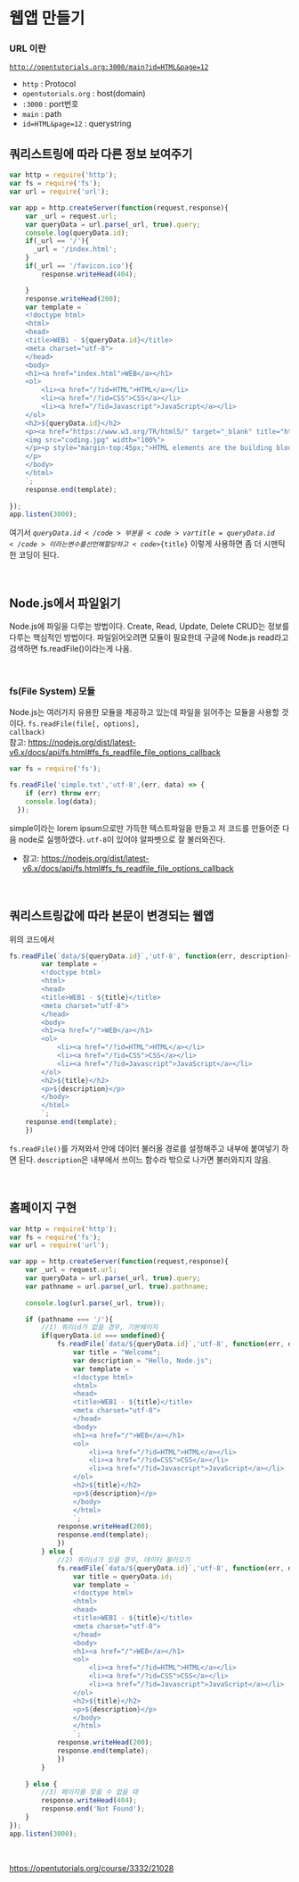 # 웹앱 만들기

### URL 이란
<code>http://opentutorials.org:3000/main?id=HTML&page=12</code>
* <code>http</code> : Protocol
* <code>opentutorials.org</code> : host(domain)
* <code>:3000</code> : port번호
* <code>main</code> : path
* <code>id=HTML&page=12</code> : querystring


## 쿼리스트링에 따라 다른 정보 보여주기
```javascript
var http = require('http');
var fs = require('fs');
var url = require('url');

var app = http.createServer(function(request,response){
    var _url = request.url;
    var queryData = url.parse(_url, true).query;
    console.log(queryData.id);
    if(_url == '/'){
      _url = '/index.html';
    }
    if(_url == '/favicon.ico'){
        response.writeHead(404);

    }
    response.writeHead(200);
    var template = `
    <!doctype html>
    <html>
    <head>
    <title>WEB1 - ${queryData.id}</title>
    <meta charset="utf-8">
    </head>
    <body>
    <h1><a href="index.html">WEB</a></h1>
    <ol>
        <li><a href="/?id=HTML">HTML</a></li>
        <li><a href="/?id=CSS">CSS</a></li>
        <li><a href="/?id=Javascript">JavaScript</a></li>
    </ol>
    <h2>${queryData.id}</h2>
    <p><a href="https://www.w3.org/TR/html5/" target="_blank" title="html5 speicification">Hypertext Markup Language (HTML)</a> is the standard markup language for <strong>creating <u>web</u> pages</strong> and web applications.Web browsers receive HTML documents from a web server or from local storage and render them into multimedia web pages. HTML describes the structure of a web page semantically and originally included cues for the appearance of the document.
    <img src="coding.jpg" width="100%">
    </p><p style="margin-top:45px;">HTML elements are the building blocks of HTML pages. With HTML constructs, images and other objects, such as interactive forms, may be embedded into the rendered page. It provides a means to create structured documents by denoting structural semantics for text such as headings, paragraphs, lists, links, quotes and other items. HTML elements are delineated by tags, written using angle brackets.
    </p>
    </body>
    </html>
    `;
    response.end(template);
 
});
app.listen(3000);

```
여기서 <code>${queryData.id}</code> 부분을 <code>var title = queryData.id</code> 이라는 변수를 선언해 할당하고 
<code>${title}</code> 이렇게 사용하면 좀 더 시맨틱한 코딩이 된다.

<br>

## Node.js에서 파일읽기
Node.js에 파일을 다루는 방법이다.
Create, Read, Update, Delete
CRUD는 정보를 다루는 핵심적인 방법이다. 파일읽어오려면 모듈이 필요한데 구글에 Node.js read라고 검색하면
fs.readFile()이라는게 나옴.

<br>

### fs(File System) 모듈
Node.js는 여러가지 유용한 모듈을 제공하고 있는데 파일을 읽어주는 모듈을 사용할 것이다.
<code>fs.readFile(file[, options], callback)</code> <br>
참고: https://nodejs.org/dist/latest-v6.x/docs/api/fs.html#fs_fs_readfile_file_options_callback


```javascript
var fs = require('fs');

fs.readFile('simple.txt','utf-8',(err, data) => {
    if (err) throw err;
    console.log(data);
  });
```

simple이라는 lorem ipsum으로만 가득한 텍스트파일을 만들고 저 코드를 만들어준 다음 node로 실행하였다.
<code>utf-8</code>이 있어야 알파벳으로 잘 불러와진다.

* 참고: https://nodejs.org/dist/latest-v6.x/docs/api/fs.html#fs_fs_readfile_file_options_callback


<br>

## 쿼리스트링값에 따라 본문이 변경되는 웹앱
위의 코드에서
```javascript
fs.readFile(`data/${queryData.id}`,'utf-8', function(err, description){
        var template = `
        <!doctype html>
        <html>
        <head>
        <title>WEB1 - ${title}</title>
        <meta charset="utf-8">
        </head>
        <body>
        <h1><a href="/">WEB</a></h1>
        <ol>
            <li><a href="/?id=HTML">HTML</a></li>
            <li><a href="/?id=CSS">CSS</a></li>
            <li><a href="/?id=Javascript">JavaScript</a></li>
        </ol>
        <h2>${title}</h2>
        <p>${description}</p>
        </body>
        </html>
        `;
    response.end(template);
    })
```
<code>fs.readFile()</code>를 가져와서 안에 데이터 불러올 경로를 설정해주고 내부에 붙여넣기 하면 된다.
<code>description</code>은 내부에서 쓰이느 함수라 밖으로 나가면 불러와지지 않음.

<br>

## 홈페이지 구현
```javascript
var http = require('http');
var fs = require('fs');
var url = require('url');

var app = http.createServer(function(request,response){
    var _url = request.url;
    var queryData = url.parse(_url, true).query;
    var pathname = url.parse(_url, true).pathname;
    
    console.log(url.parse(_url, true));

    if (pathname === '/'){
        //1) 쿼리id가 없을 경우, 기본페이지
        if(queryData.id === undefined){
            fs.readFile(`data/${queryData.id}`,'utf-8', function(err, description){
                var title = "Welcome";
                var description = "Hello, Node.js";
                var template = `
                <!doctype html>
                <html>
                <head>
                <title>WEB1 - ${title}</title>
                <meta charset="utf-8">
                </head>
                <body>
                <h1><a href="/">WEB</a></h1>
                <ol>
                    <li><a href="/?id=HTML">HTML</a></li>
                    <li><a href="/?id=CSS">CSS</a></li>
                    <li><a href="/?id=Javascript">JavaScript</a></li>
                </ol>
                <h2>${title}</h2>
                <p>${description}</p>
                </body>
                </html>
                `;        
            response.writeHead(200);
            response.end(template);
            })
        } else {
            //2) 쿼리id가 있을 경우, 데이터 불러오기
            fs.readFile(`data/${queryData.id}`,'utf-8', function(err, description){
                var title = queryData.id;
                var template = `
                <!doctype html>
                <html>
                <head>
                <title>WEB1 - ${title}</title>
                <meta charset="utf-8">
                </head>
                <body>
                <h1><a href="/">WEB</a></h1>
                <ol>
                    <li><a href="/?id=HTML">HTML</a></li>
                    <li><a href="/?id=CSS">CSS</a></li>
                    <li><a href="/?id=Javascript">JavaScript</a></li>
                </ol>
                <h2>${title}</h2>
                <p>${description}</p>
                </body>
                </html>
                `;        
            response.writeHead(200);
            response.end(template);
            })
        }
        
    } else {
        //3) 페이지를 찾을 수 없을 때
        response.writeHead(404);
        response.end('Not Found');
    }
});
app.listen(3000);
```

<br>


https://opentutorials.org/course/3332/21028
